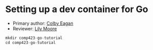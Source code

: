 # Setting up a dev container for Go

* Primary author: [Colby Eagan](https://github.com/colbyeagan)
* Reviewer: [Lily Moore](https://github.com/lilyem)

``` py
mkdir comp423-go-tutorial
cd comp423-go-tutorial
```
